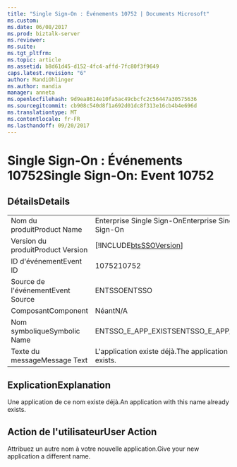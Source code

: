 ```yaml
---
title: "Single Sign-On : Événements 10752 | Documents Microsoft"
ms.custom: 
ms.date: 06/08/2017
ms.prod: biztalk-server
ms.reviewer: 
ms.suite: 
ms.tgt_pltfrm: 
ms.topic: article
ms.assetid: b8d61d45-d152-4fc4-affd-7fc80f3f9649
caps.latest.revision: "6"
author: MandiOhlinger
ms.author: mandia
manager: anneta
ms.openlocfilehash: 9d9ea8614e10fa5ac49cbcfc2c56447a30575636
ms.sourcegitcommit: cb908c540d8f1a692d01dc8f313e16cb4b4e696d
ms.translationtype: MT
ms.contentlocale: fr-FR
ms.lasthandoff: 09/20/2017
---
```

# <a name="single-sign-on-event-10752"></a><span data-ttu-id="d30c4-102">Single Sign-On : Événements 10752</span><span class="sxs-lookup"><span data-stu-id="d30c4-102">Single Sign-On: Event 10752</span></span>
## <a name="details"></a><span data-ttu-id="d30c4-103">Détails</span><span class="sxs-lookup"><span data-stu-id="d30c4-103">Details</span></span>  
  
|||  
|-|-|  
|<span data-ttu-id="d30c4-104">Nom du produit</span><span class="sxs-lookup"><span data-stu-id="d30c4-104">Product Name</span></span>|<span data-ttu-id="d30c4-105">Enterprise Single Sign-On</span><span class="sxs-lookup"><span data-stu-id="d30c4-105">Enterprise Single Sign-On</span></span>|  
|<span data-ttu-id="d30c4-106">Version du produit</span><span class="sxs-lookup"><span data-stu-id="d30c4-106">Product Version</span></span>|[!INCLUDE[btsSSOVersion](../includes/btsssoversion-md.md)]|  
|<span data-ttu-id="d30c4-107">ID d'événement</span><span class="sxs-lookup"><span data-stu-id="d30c4-107">Event ID</span></span>|<span data-ttu-id="d30c4-108">10752</span><span class="sxs-lookup"><span data-stu-id="d30c4-108">10752</span></span>|  
|<span data-ttu-id="d30c4-109">Source de l'événement</span><span class="sxs-lookup"><span data-stu-id="d30c4-109">Event Source</span></span>|<span data-ttu-id="d30c4-110">ENTSSO</span><span class="sxs-lookup"><span data-stu-id="d30c4-110">ENTSSO</span></span>|  
|<span data-ttu-id="d30c4-111">Composant</span><span class="sxs-lookup"><span data-stu-id="d30c4-111">Component</span></span>|<span data-ttu-id="d30c4-112">Néant</span><span class="sxs-lookup"><span data-stu-id="d30c4-112">N/A</span></span>|  
|<span data-ttu-id="d30c4-113">Nom symbolique</span><span class="sxs-lookup"><span data-stu-id="d30c4-113">Symbolic Name</span></span>|<span data-ttu-id="d30c4-114">ENTSSO_E_APP_EXISTS</span><span class="sxs-lookup"><span data-stu-id="d30c4-114">ENTSSO_E_APP_EXISTS</span></span>|  
|<span data-ttu-id="d30c4-115">Texte du message</span><span class="sxs-lookup"><span data-stu-id="d30c4-115">Message Text</span></span>|<span data-ttu-id="d30c4-116">L'application existe déjà.</span><span class="sxs-lookup"><span data-stu-id="d30c4-116">The application already exists.</span></span>|  
  
## <a name="explanation"></a><span data-ttu-id="d30c4-117">Explication</span><span class="sxs-lookup"><span data-stu-id="d30c4-117">Explanation</span></span>  
 <span data-ttu-id="d30c4-118">Une application de ce nom existe déjà.</span><span class="sxs-lookup"><span data-stu-id="d30c4-118">An application with this name already exists.</span></span>  
  
## <a name="user-action"></a><span data-ttu-id="d30c4-119">Action de l'utilisateur</span><span class="sxs-lookup"><span data-stu-id="d30c4-119">User Action</span></span>  
 <span data-ttu-id="d30c4-120">Attribuez un autre nom à votre nouvelle application.</span><span class="sxs-lookup"><span data-stu-id="d30c4-120">Give your new application a different name.</span></span>
